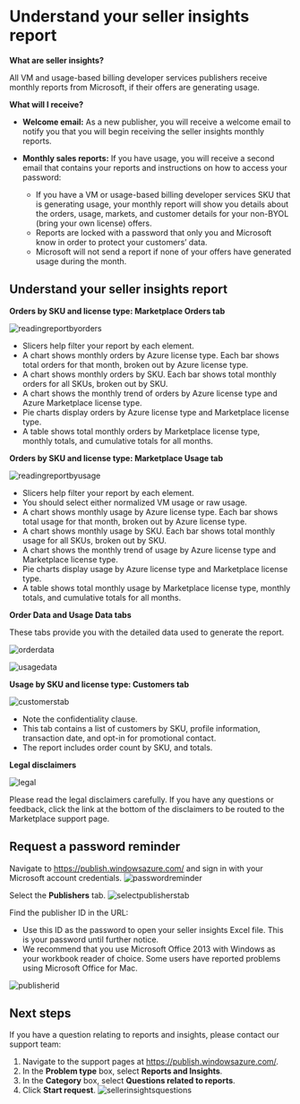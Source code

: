 <properties
   pageTitle="Understanding Azure Marketplace usage-based reports and seller insights reporting | Microsoft Azure"
   description="As a seller on the Azure Marketplace, understand your usage-based report, also known as a seller insights report"
   services="Azure Marketplace"
   documentationCenter="na"
   authors="v-jeana"
   manager="lakoch"
   editor=""/>

<tags
   ms.service="marketplace"
   ms.devlang="na"
   ms.topic="article"
   ms.tgt_pltfrm="na"
   ms.workload="na"
   ms.date="02/04/2016"
   ms.author="v-jeana; hascipio"/>

# Understand your seller insights report

**What are seller insights?**

All VM and usage-based billing developer services publishers receive monthly reports from Microsoft, if their offers are generating usage.

**What will I receive?**

- **Welcome email:** As a new publisher, you will receive a welcome email to notify you that you will begin receiving the seller insights monthly reports.

- **Monthly sales reports:**  If you have usage, you will receive a second email that contains your reports and instructions on how to access your password:

    - If you have a VM or usage-based billing developer services SKU that is generating usage, your monthly report will show you details about the orders, usage, markets, and customer details for your non-BYOL (bring your own license) offers.
    - Reports are locked with a password that only you and Microsoft know in order to protect your customers’ data.
    - Microsoft will not send a report if none of your offers have generated usage during the month.

## Understand your seller insights report


**Orders by SKU and license type:  Marketplace Orders tab**

![readingreportbyorders][2]

- Slicers help filter your report by each element.
- A chart shows monthly orders by Azure license type. Each bar shows total orders for that month, broken out by Azure license type.
- A chart shows monthly orders by SKU. Each bar shows total monthly orders for all SKUs, broken out by SKU.
- A chart shows the monthly trend of orders by Azure license type and Azure Marketplace license type.
- Pie charts display orders by Azure license type and Marketplace license type.
- A table shows total monthly orders by Marketplace license type, monthly totals, and cumulative totals for all months.


**Orders by SKU and license type:  Marketplace Usage tab**

![readingreportbyusage][3]

- Slicers help filter your report by each element.
- You should select either normalized VM usage or raw usage.
- A chart shows monthly usage by Azure license type. Each bar shows total usage for that month, broken out by Azure license type.
- A chart shows monthly usage by SKU. Each bar shows total monthly usage for all SKUs, broken out by SKU.
- A chart shows the monthly trend of usage by Azure license type and Marketplace license type.
- Pie charts display usage by Azure license type and Marketplace license type.
- A table shows total monthly usage by Marketplace license type, monthly totals, and cumulative totals for all months.


**Order Data and Usage Data tabs**

These tabs provide you with the detailed data used to generate the report.

![orderdata][4]

![usagedata][5]



**Usage by SKU and license type:  Customers tab**

![customerstab][6]

- Note the confidentiality clause.
- This tab contains a list of customers by SKU, profile information, transaction date, and opt-in for promotional contact.
- The report includes order count by SKU, and totals.


**Legal disclaimers**

![legal][1]

Please read the legal disclaimers carefully. If you have any questions or feedback, click the link at the bottom of the disclaimers to be routed to the Marketplace support page.

## Request a password reminder

Navigate to https://publish.windowsazure.com/ and sign in with your Microsoft account credentials.
![passwordreminder][7]

Select the **Publishers** tab.
![selectpublisherstab][8]


Find the publisher ID in the URL:
- Use this ID as the password to open your seller insights Excel file.
This is your password until further notice.
- We recommend that you use Microsoft Office 2013 with Windows as your workbook reader of choice.  Some users have reported problems using Microsoft Office for Mac.

![publisherid][9]


## Next steps  
If you have a question relating to reports and insights, please contact our support team:

1. Navigate to the support pages at https://publish.windowsazure.com/.
2. In the **Problem type** box, select **Reports and Insights**.
3. In the **Category** box, select **Questions related to reports**.
4. Click **Start request**.
  ![sellerinsightsquestions][10]



[1]: ./media/marketplace-publishing-report-seller-insights/legal.png
[2]: ./media/marketplace-publishing-report-seller-insights/readingreportbyorders.png
[3]: ./media/marketplace-publishing-report-seller-insights/readingreportbyusage.png
[4]: ./media/marketplace-publishing-report-seller-insights/orderdata.png
[5]: ./media/marketplace-publishing-report-seller-insights/usagedata.png
[6]: ./media/marketplace-publishing-report-seller-insights/customerstab.png
[7]: ./media/marketplace-publishing-report-seller-insights/passwordreminder.png
[8]: ./media/marketplace-publishing-report-seller-insights/selectpublisherstab.png
[9]: ./media/marketplace-publishing-report-seller-insights/publisherid.png
[10]: ./media/marketplace-publishing-report-seller-insights/sellerinsightsquestions.png
